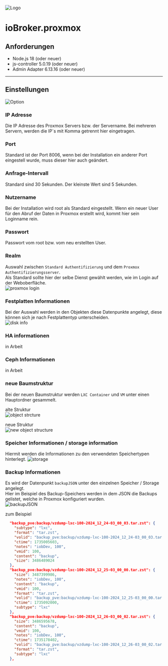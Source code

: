 ![Logo](../../admin/proxmox.png)

# ioBroker.proxmox

## Anforderungen
- Node.js 18 (oder neuer)
- js-controller 5.0.19 (oder neuer)
- Admin Adapter 6.13.16 (oder neuer)  
  
***  
## Einstellungen  
![Option](../pictures/option.png)  
  
### IP Adresse 
Die IP Adresse des Proxmox Servers bzw. der Servername. Bei mehreren Servern, werden die IP`s mit Komma getrennt hier eingetragen. 
  
### Port  
Standard ist der Port 8006, wenn bei der Installation ein anderer Port eingestell wurde, muss dieser hier auch geändert.  

### Anfrage-Intervall  
Standard sind 30 Sekunden. Der kleinste Wert sind 5 Sekunden.  
  
### Nutzername  
Bei der Installation wird root als Standard eingestellt. Wenn ein neuer User für den Abruf der Daten in Proxmox erstellt wird, kommt hier sein Loginname rein.  
  
### Passwort  
Passwort vom root bzw. vom neu erstellten User.  

### Realm
Auswahl zwischen `Standard Authentifizierung` und dem `Proxmox Authentifizierungsserver`.  
Als Standard sollte hier der selbe Dienst gewählt werden, wie im Login auf der Weboberfläche.  
![proxmox login](../pictures/proxmox_login.png)  
  
### Festplatten Informationen
Bei der Auswahl werden in den Objekten diese Datenpunkte angelegt, diese können sich je nach Festplattentyp unterscheiden.  
![disk info](../pictures/disk_info.png)  
  
### HA informationen  
in Arbeit  

### Ceph Informationen  
in Arbeit  

### neue Baumstruktur  
Bei der neuen Baumstruktur werden `LXC Container` und `VM` unter einen Hauptordner gesammelt.  
  
alte Struktur  
![object strcture](<../pictures/object_structure.png>)  
  
neue Struktur    
![new object structure](../pictures/new_object_structure.png)  
  
### Speicher Informationen / storage information
Hiermit werden die Informationen zu den verwendeten Speichertypen hinterlegt. 
![storage](../pictures/storage.png)  
  
### Backup Informationen
Es wird der Datenpunkt `backupJSON` unter den einzelnen Speicher / Storage angelegt.  
Hier im Beispiel des Backup-Speichers werden in dem JSON die Backups gelistet, welche in Proxmox konfiguriert wurden.  
![backupJSON](../pictures/backupJSON.png)  

zum Beispiel
```json
  "backup_pve:backup/vzdump-lxc-100-2024_12_24-03_00_03.tar.zst": {
    "subtype": "lxc",
    "format": "tar.zst",
    "volid": "backup_pve:backup/vzdump-lxc-100-2024_12_24-03_00_03.tar.zst",
    "ctime": 1735005603,
    "notes": "iobDev, 100",
    "vmid": 100,
    "content": "backup",
    "size": 3486489024
  },
  "backup_pve:backup/vzdump-lxc-100-2024_12_25-03_00_00.tar.zst": {
    "size": 3487399986,
    "notes": "iobDev, 100",
    "content": "backup",
    "vmid": 100,
    "format": "tar.zst",
    "volid": "backup_pve:backup/vzdump-lxc-100-2024_12_25-03_00_00.tar.zst",
    "ctime": 1735092000,
    "subtype": "lxc"
  },
  "backup_pve:backup/vzdump-lxc-100-2024_12_26-03_00_02.tar.zst": {
    "size": 3486595678,
    "content": "backup",
    "vmid": 100,
    "notes": "iobDev, 100",
    "ctime": 1735178402,
    "volid": "backup_pve:backup/vzdump-lxc-100-2024_12_26-03_00_02.tar.zst",
    "format": "tar.zst",
    "subtype": "lxc"
  },
```

